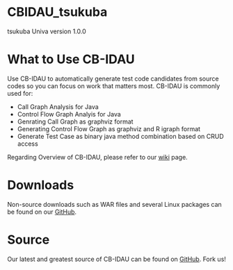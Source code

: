 # CBIDAU_tsukuba
tsukuba Univa version 1.0.0

# What to Use CB-IDAU

Use CB-IDAU to automatically generate test code candidates from source codes so you can focus on work that matters most. CB-IDAU is commonly used for:

- Call Graph Analysis for Java
- Control Flow Graph Analyis for Java
- Genrating Call Graph as graphviz format
- Generating Control Flow Graph as graphviz and R igraph format
- Generate Test Case as binary java method combination based on CRUD access

Regarding Overview of CB-IDAU, please refer to our [wiki] page.

# Downloads
Non-source downloads such as WAR files and several Linux packages can be found on our [GitHub].

# Source
Our latest and greatest source of CB-IDAU can be found on [GitHub]. Fork us!

[GitHub]: https://github.com/takedatmh/CBIDAU_tsukuba
[wiki]: https://github.com/takedatmh/CBIDAU_tsukuba
